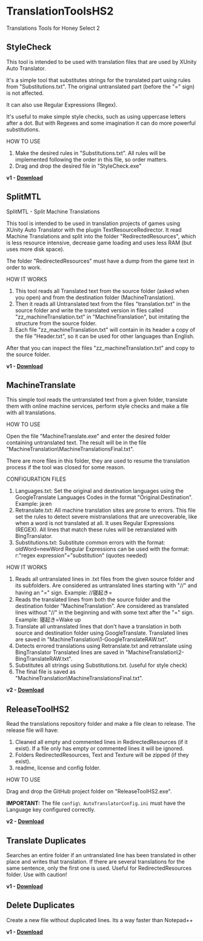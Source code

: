 # TranslationToolsHS2
  Translations Tools for Honey Select 2

## StyleCheck

  This tool is intended to be used with translation files that are used by XUnity Auto Translator.

  It's a simple tool that substitutes strings for the translated part using rules from "Substitutions.txt". The original untranslated part (before the "=" sign) is not affected.

  It can also use Regular Expressions (Regex).

  It's useful to make simple style checks, such as using uppercase letters after a dot. But with Regexes and some imagination it can do more powerful substitutions.

  HOW TO USE
  1) Make the desired rules in "Substitutions.txt".
     All rules will be implemented following the order in this file, so order matters.
  2) Drag and drop the desired file in "StyleCheck.exe"

  **v1 - [Download](https://github.com/SpockBauru/TranslationToolsHS2/releases/tag/r7)**


## SplitMTL

  SplitMTL - Split Machine Translations

  This tool is intended to be used in translation projects of games using XUnity Auto Translator with the plugin TextResourceRedirector. It read Machine Translations and split into the folder "RedirectedResources", which is less resource intensive, decrease game loading and uses less RAM (but uses more disk space).

  The folder "RedirectedResources" must have a dump from the game text in order to work.

  HOW IT WORKS
  1) This tool reads all Translated text from the source folder (asked when you open) and from the destination folder (MachineTranslation).
  2) Then it reads all Untranslated text from the files "translation.txt" in the source folder and write the translated version in files called "zz_machineTranslation.txt" in "MachineTranslation", but imitating the structure from the source folder.
  3) Each file "zz_machineTranslation.txt" will contain in its header a copy of the file "Header.txt", so it can be used for other languages than English.

  After that you can inspect the files "zz_machineTranslation.txt" and copy to the source folder.

**v1 - [Download](https://github.com/SpockBauru/TranslationToolsHS2/releases/tag/r6)**

## MachineTranslate

  This simple tool reads the untranslated text from a given folder, translate them with online machine services, perform style checks and make a file with all translations.

  HOW TO USE
  
  Open the file "MachineTranslate.exe" and enter the desired folder containing untranslated text. The result will be in the file "MachineTranslation\MachineTranslationsFinal.txt".

  There are more files in this folder, they are used to resume the translation process if the tool was closed for some reason.

  CONFIGURATION FILES
  1) Languages.txt: Set the original and destination languages using the GoogleTranslate Languages Codes in the format "Original:Destination". Example: ja:en
  2) Retranslate.txt: All machine translation sites are prone to errors. This file set the rules to detect severe mistranslations that are unrecoverable, like when a word is not translated at all. It uses Regular Expressions (REGEX). All lines that match these rules will be retranslated with BingTranslator.
  3) Substitutions.txt: Substitute common errors with the format: oldWord=newWord
     Regular Expressions can be used with the format: r:"regex expression"="substitution" (quotes needed)

  HOW IT WORKS
  1) Reads all untranslated lines in .txt files from the given source folder and its subfolders.
     Are considered as untranslated lines starting with "//" and having an "=" sign. Example: //寝起き=
  2) Reads the translated lines from both the source folder and the destination folder "MachineTranslation".
     Are considered as translated lines without "//" in the beginning and with some text after the "=" sign. Example: 寝起き=Wake up
  3) Translate all untranslated lines that don't have a translation in both source and destination folder using GoogleTranslate.
     Translated lines are saved in "MachineTranslation\1-GoogleTranslateRAW.txt".
  4) Detects errored translations using Retranslate.txt and retranslate using BingTranslator
     Translated lines are saved in "MachineTranslation\2-BingTranslateRAW.txt".
  5) Substitutes all strings using Substitutions.txt. (useful for style check)
  6) The final file is saved as "MachineTranslation\MachineTranslationsFinal.txt".

**v2 - [Download](https://github.com/SpockBauru/TranslationToolsHS2/releases/tag/r8)**

## ReleaseToolHS2

  Read the translations repository folder and make a file clean to release. The release file will have:

  1) Cleaned all empty and commented lines in RedirectedResources (if it exist). If a file only has empty or commented lines it will be ignored.
  2) Folders RedirectedResources, Text and Texture will be zipped (if they exist).
  3) readme, license and config folder.
  
  HOW TO USE
  
  Drag and drop the GitHub project folder on "ReleaseToolHS2.exe".

  **IMPORTANT:** The file `config\ AutoTranslatorConfig.ini` must have the Language key configured correctly.

  **v2 - [Download](https://github.com/SpockBauru/TranslationToolsHS2/releases/tag/r5)**

## Translate Duplicates

  Searches an entire folder if an untranslated line has been translated in other place and writes that translation. If there are several translations for the same sentence, only the first one is used. Useful for RedirectedResources folder. Use with caution!

  **v1 - [Download](https://github.com/SpockBauru/TranslationToolsHS2/releases/tag/r2)**

## Delete Duplicates

  Create a new file without duplicated lines. Its a way faster than Notepad++

  **v1 - [Download](https://github.com/SpockBauru/TranslationToolsHS2/releases/tag/r1)**
